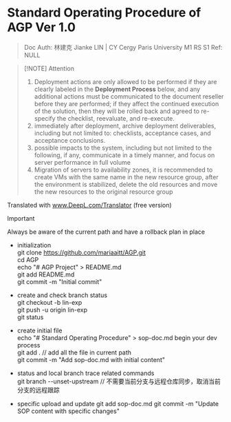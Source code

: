 # Standard Operating Procedure of AGP Ver 1.0
> Doc Auth: 林建克 Jianke LIN | CY Cergy Paris University M1 RS S1
> Ref: NULL 


> [!NOTE] Attention
>
> 1. Deployment actions are only allowed to be performed if they are clearly labeled in the **Deployment Process** below, and any additional actions must be communicated to the document reseller before they are performed; if they affect the continued execution of the solution, then they will be rolled back and agreed to re-specify the checklist, reevaluate, and re-execute.
> 2. immediately after deployment, archive deployment deliverables, including but not limited to: checklists, acceptance cases, and acceptance conclusions.
> 3. possible impacts to the system, including but not limited to the following, if any, communicate in a timely manner, and focus on server performance in full volume
> 4. Migration of servers to availability zones, it is recommended to create VMs with the same name in the new resource group, after the environment is stabilized, delete the old resources and move the new resources to the original resource group

Translated with www.DeepL.com/Translator (free version)

> [!IMPORTANT]
> Always be aware of the current path and have a rollback plan in place
>

- initialization   
git clone https://github.com/mariaaitt/AGP.git   
cd AGP   
echo "# AGP Project" > README.md  
git add README.md  
git commit -m "Initial commit"  

- create and check branch status  
git checkout -b lin-exp  
git push -u origin lin-exp  
git status  

- create initial file  
echo "# Standard Operating Procedure" > sop-doc.md
begin your dev process  
git add .  // add all the file in current path  
git commit -m "Add sop-doc.md with initial content"  


- status and local branch trace related commands  
git branch --unset-upstream // 不需要当前分支与远程仓库同步，取消当前分支的远程跟踪


- specific upload and update
git add sop-doc.md
git commit -m "Update SOP content with specific changes"



